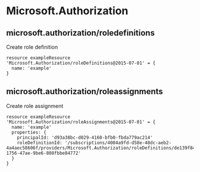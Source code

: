 # Microsoft.Authorization

## microsoft.authorization/roledefinitions

Create role definition
```bicep
resource exampleResource 'Microsoft.Authorization/roleDefinitions@2015-07-01' = {
  name: 'example'
}
```

## microsoft.authorization/roleassignments

Create role assignment
```bicep
resource exampleResource 'Microsoft.Authorization/roleAssignments@2015-07-01' = {
  name: 'example'
  properties: {
    principalId: 'd93a38bc-d029-4160-bfb0-fbda779ac214'
    roleDefinitionId: '/subscriptions/4004a9fd-d58e-48dc-aeb2-4a4aec58606f/providers/Microsoft.Authorization/roleDefinitions/de139f84-1756-47ae-9be6-808fbbe84772'
  }
}
```

